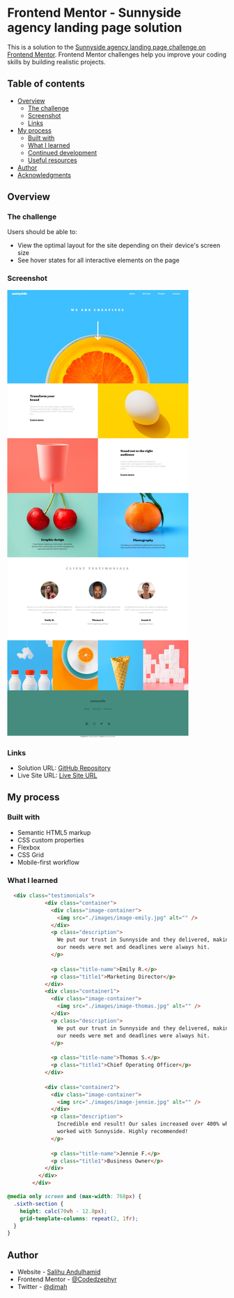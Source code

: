 # Frontend Mentor - Sunnyside agency landing page solution

This is a solution to the [Sunnyside agency landing page challenge on Frontend Mentor](https://www.frontendmentor.io/challenges/sunnyside-agency-landing-page-7yVs3B6ef). Frontend Mentor challenges help you improve your coding skills by building realistic projects.

## Table of contents

- [Overview](#overview)
  - [The challenge](#the-challenge)
  - [Screenshot](#screenshot)
  - [Links](#links)
- [My process](#my-process)
  - [Built with](#built-with)
  - [What I learned](#what-i-learned)
  - [Continued development](#continued-development)
  - [Useful resources](#useful-resources)
- [Author](#author)
- [Acknowledgments](#acknowledgments)

## Overview

### The challenge

Users should be able to:

- View the optimal layout for the site depending on their device's screen size
- See hover states for all interactive elements on the page

### Screenshot

![](./Screenshot.jpeg)

### Links

- Solution URL: [GitHub Repository](https://github.com/Codedzephyr/sunnyside-agency-landing-page-mainain)
- Live Site URL: [Live Site URL](https://eager-euler-1e9530.netlify.app/)

## My process

### Built with

- Semantic HTML5 markup
- CSS custom properties
- Flexbox
- CSS Grid
- Mobile-first workflow

### What I learned

```html
  <div class="testimonials">
            <div class="container">
              <div class="image-container">
                <img src="./images/image-emily.jpg" alt="" />
              </div>
              <p class="description">
                We put our trust in Sunnyside and they delivered, making sure
                our needs were met and deadlines were always hit.
              </p>

              <p class="title-name">Emily R.</p>
              <p class="title1">Marketing Director</p>
            </div>
            <div class="container1">
              <div class="image-container">
                <img src="./images/image-thomas.jpg" alt="" />
              </div>
              <p class="description">
                We put our trust in Sunnyside and they delivered, making sure
                our needs were met and deadlines were always hit.
              </p>

              <p class="title-name">Thomas S.</p>
              <p class="title1">Chief Operating Officer</p>
            </div>

            <div class="container2">
              <div class="image-container">
                <img src="./images/image-jennie.jpg" alt="" />
              </div>
              <p class="description">
                Incredible end result! Our sales increased over 400% when we
                worked with Sunnyside. Highly recommended!
              </p>

              <p class="title-name">Jennie F.</p>
              <p class="title1">Business Owner</p>
            </div>
          </div>
        </div>
```

```css
@media only screen and (max-width: 768px) {
  .sixth-section {
    height: calc(70vh - 12.8px);
    grid-template-columns: repeat(2, 1fr);
  }
}
```

## Author

- Website - [Salihu Andulhamid](https://infallible-pike-a0b433.netlify.app/)
- Frontend Mentor - [@Codedzephyr](https://www.frontendmentor.io/profile/Codedzephyr)
- Twitter - [@dimah](https://www.twitter.com/_Dimah__)
